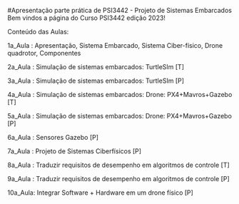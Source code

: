 #Apresentação parte prática de PSI3442 - Projeto de Sistemas Embarcados
Bem vindos a página do Curso PSI3442 edição 2023!

Conteúdo das Aulas:

1a_Aula : Apresentação, Sistema Embarcado, Sistema Ciber-físico, Drone quadrotor, Componentes

2a_Aula : Simulação de sistemas embarcados: TurtleSIm [T]

3a_Aula : Simulação de sistemas embarcados: TurtleSIm [P]

4a_Aula : Simulação de sistemas embarcados: Drone: PX4+Mavros+Gazebo [T]

5a_Aula : Simulação de sistemas embarcados: Drone: PX4+Mavros+Gazebo [P]


6a_Aula : Sensores Gazebo [P]


7a_Aula : Projeto de Sistemas Ciberfísicos [P]

8a_Aula : Traduzir requisitos de desempenho em algoritmos de controle [T] 


9a_Aula : Traduzir requisitos de desempenho em algoritmos de controle [P]

10a_Aula: Integrar Software + Hardware em um drone físico [P]

